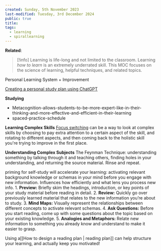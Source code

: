 ```yaml
---
created: Sunday, 5th November 2023
last-modified: Tuesday, 3rd December 2024
public: true
title: 
tags:
  - learning
  - spirallearning
---
```

**Related**:

> [!info]
> Learning is life-long and not limited to the classroom. Learning *how to learn* is an extremely underrated skill. This MOC focuses on the science of learning, helpful techniques, and related topics.

Personal Learning System + Improvement

[Creating a personal study plan using ChatGPT](https://docs.google.com/document/d/11zUnGttjECTBj9u0YYFahoeUA0H4MotNMsdJKXbd5rM/edit?tab=t.0)

**Studying**
* Metacognition-allows-students-to-be-more-expert-like-in-their-thinking-and-more-effective-and-efficient-in-their-learning
* spaced-practice-schedule



**Learning Complex Skills**
[Focus switching](https://www.youtube.com/watch?v=OI_3bQ-EWSI) can be a way to look at complex skills by choosing to pay extra attention to a certain aspect of the skill, and rotating to different aspects, and then coming back to the holistic skill you're trying to improve in the first place. 

**Understanding Complex Subjects**
The Feynman Technique: understanding something by talking through it and teaching others, finding holes in your understanding, and returning the source material. Rinse and repeat.

priming for self-study will accelerate your learning: activating relevant background knowledge or schemas in your mind before you engage with new information. Influences how efficiently and what lens you process new info.
	1. **Preview:** Briefly skim the headings, introduction, or key points of your study material before reading in detail.
	2. **Review:** Quickly go over previously learned material that relates to the new information you’re about to study.
	3.  **Mind Maps:** Visually represent the relationships between different concepts to activate relevant schemas.
	4. **Ask Questions:** Before you start reading, come up with some questions about the topic based on your existing knowledge.
	5. **Analogies and Metaphors:** Relate new information to something you already know and understand to make it easier to grasp.

Using a[[How to design a reading plan | reading plan]] can help structure your learning, and actually keep you motivated!
